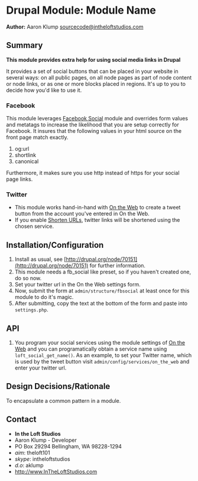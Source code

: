 # Drupal Module: Module Name
**Author:** Aaron Klump  <sourcecode@intheloftstudios.com>

## Summary
**This module provides extra help for using social media links in Drupal**

It provides a set of social buttons that can be placed in your website in several ways: on all public pages, on all node pages as part of node content or node links, or as one or more blocks placed in regions.  It's up to you to decide how you'd like to use it.

### Facebook
This module leverages [Facebook Social][fb_social] module and overrides form values and metatags to increase the likelihood that you are setup correctly for Facebook.  It insures that the following values in your html source on the front page match exactly.

1. og:url
2. shortlink
3. canonical

Furthermore, it makes sure you use http instead of https for your social page links.

### Twitter
* This module works hand-in-hand with [On the Web][on_the_web] to create a tweet button from the account you've entered in On the Web.
* If you enable [Shorten URLs][shorten], twitter links will be shortened using the chosen service.

## Installation/Configuration
1. Install as usual, see [http://drupal.org/node/70151](http://drupal.org/node/70151) for further information.
1. This module needs a fb_social like preset, so if you haven't created one, do so now.
1. Set your twitter url in the On the Web settings form.
1. Now, submit the form at `admin/structure/fbsocial` at least once for this module to do it's magic.
2. After submitting, copy the text at the bottom of the form and paste into `settings.php`.

## API

1. You program your social services using the module settings of [On the Web][on_the_web] and you can programatically obtain a service name using `loft_social_get_name()`.  As an example, to set your Twitter name, which is used by the tweet button visit `admin/config/services/on_the_web` and enter your twitter url.



## Design Decisions/Rationale
To encapsulate a common pattern in a module. 

## Contact
* **In the Loft Studios**
* Aaron Klump - Developer
* PO Box 29294 Bellingham, WA 98228-1294
* _aim_: theloft101
* _skype_: intheloftstudios
* _d.o_: aklump
* <http://www.InTheLoftStudios.com>

[on_the_web]: https://drupal.org/project/on_the_web
[shorten]: https://drupal.org/project/shorten
[fb_social]: https://drupal.org/project/fb_social